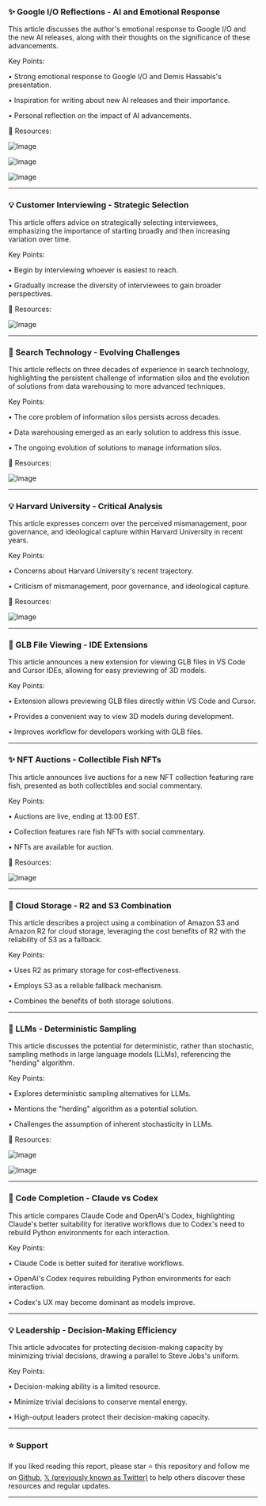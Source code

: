### ✨ Google I/O Reflections - AI and Emotional Response

This article discusses the author's emotional response to Google I/O and the new AI releases, along with their thoughts on the significance of these advancements.

Key Points:

•  Strong emotional response to Google I/O and Demis Hassabis's presentation.


• Inspiration for writing about new AI releases and their importance.


•  Personal reflection on the impact of AI advancements.


🔗 Resources:

![Image](https://pbs.twimg.com/media/GrpQPpCW4AAMWoW?format=jpg&name=small)

![Image](https://pbs.twimg.com/media/GrpQ-gPXMAAnmXs?format=png&name=360x360)

![Image](https://pbs.twimg.com/media/GrpRAJiWcAAkMUl?format=png&name=360x360)


---

### 💡 Customer Interviewing - Strategic Selection

This article offers advice on strategically selecting interviewees, emphasizing the importance of starting broadly and then increasing variation over time.

Key Points:

• Begin by interviewing whoever is easiest to reach.


• Gradually increase the diversity of interviewees to gain broader perspectives.



🔗 Resources:

![Image](https://pbs.twimg.com/media/Gr9ud4DX0AAeflP?format=jpg&name=small)


---

### 🤖 Search Technology - Evolving Challenges

This article reflects on three decades of experience in search technology, highlighting the persistent challenge of information silos and the evolution of solutions from data warehousing to more advanced techniques.


Key Points:

•  The core problem of information silos persists across decades.


• Data warehousing emerged as an early solution to address this issue.


•  The ongoing evolution of solutions to manage information silos.


🔗 Resources:

![Image](https://pbs.twimg.com/media/Gr9s5k5WcAAe5T6?format=jpg&name=900x900)


---

### 💡 Harvard University - Critical Analysis

This article expresses concern over the perceived mismanagement, poor governance, and ideological capture within Harvard University in recent years.

Key Points:

•  Concerns about Harvard University's recent trajectory.


•  Criticism of mismanagement, poor governance, and ideological capture.


🔗 Resources:

![Image](https://pbs.twimg.com/media/Gr2rFkDWEAA0bc5?format=jpg&name=small)



---

### 🚀 GLB File Viewing - IDE Extensions

This article announces a new extension for viewing GLB files in VS Code and Cursor IDEs, allowing for easy previewing of 3D models.

Key Points:

•  Extension allows previewing GLB files directly within VS Code and Cursor.


•  Provides a convenient way to view 3D models during development.


•  Improves workflow for developers working with GLB files.


---

### ✨ NFT Auctions - Collectible Fish NFTs

This article announces live auctions for a new NFT collection featuring rare fish, presented as both collectibles and social commentary.

Key Points:

•  Auctions are live, ending at 13:00 EST.


•  Collection features rare fish NFTs with social commentary.


•  NFTs are available for auction.


🔗 Resources:

![Image](https://pbs.twimg.com/media/Gr9kRjmWUAAYt_j?format=jpg&name=small)


---

### 🤖 Cloud Storage - R2 and S3 Combination

This article describes a project using a combination of Amazon S3 and Amazon R2 for cloud storage, leveraging the cost benefits of R2 with the reliability of S3 as a fallback.

Key Points:

• Uses R2 as primary storage for cost-effectiveness.


•  Employs S3 as a reliable fallback mechanism.


•  Combines the benefits of both storage solutions.


---

### 🤖 LLMs - Deterministic Sampling

This article discusses the potential for deterministic, rather than stochastic, sampling methods in large language models (LLMs), referencing the "herding" algorithm.

Key Points:

• Explores deterministic sampling alternatives for LLMs.


•  Mentions the "herding" algorithm as a potential solution.


•  Challenges the assumption of inherent stochasticity in LLMs.


🔗 Resources:

![Image](https://pbs.twimg.com/media/Gr4HGm5XoAAhZHt?format=jpg&name=small)

![Image](https://pbs.twimg.com/media/Gr4HJIqW0AAu2E9?format=jpg&name=large)


---

### 🤖 Code Completion - Claude vs Codex

This article compares Claude Code and OpenAI's Codex, highlighting Claude's better suitability for iterative workflows due to Codex's need to rebuild Python environments for each interaction.

Key Points:

• Claude Code is better suited for iterative workflows.


• OpenAI's Codex requires rebuilding Python environments for each interaction.


• Codex's UX may become dominant as models improve.


---

### 💡 Leadership - Decision-Making Efficiency

This article advocates for protecting decision-making capacity by minimizing trivial decisions, drawing a parallel to Steve Jobs's uniform.

Key Points:

• Decision-making ability is a limited resource.


•  Minimize trivial decisions to conserve mental energy.


•  High-output leaders protect their decision-making capacity.


---

### ⭐️ Support

If you liked reading this report, please star ⭐️ this repository and follow me on [Github](https://github.com/Drix10), [𝕏 (previously known as Twitter)](https://x.com/DRIX_10_) to help others discover these resources and regular updates.

---